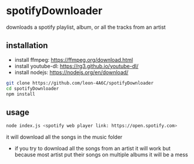 # spotifyDownloader
downloads a spotify playlist, album, or all the tracks from an artist

## installation

* install ffmpeg: https://ffmpeg.org/download.html
* install youtube-dl: https://rg3.github.io/youtube-dl/
* install nodejs: https://nodejs.org/en/download/

```bash
git clone https://github.com/leon-4A6C/spotifyDownloader
cd spotifyDownloader
npm install
```

## usage

```bash
node index.js <spotify web player link: https://open.spotify.com>
```
it will download all the songs in the music folder

* if you try to download all the songs from an artist it will work but because most artist put their songs on multiple albums it will be a mess
